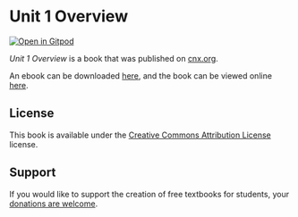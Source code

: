 # Unit 1 Overview

[![Open in Gitpod](https://gitpod.io/button/open-in-gitpod.svg)](https://gitpod.io/from-referrer/)

_Unit 1 Overview_ is a book that was published on [cnx.org](https://cnx.org/).

An ebook can be downloaded [here](https://github.com/cnx-user-books/cnxbook-unit-1-overview/releases/latest), and the book can be viewed online [here](https://github.com/cnx-user-books/cnxbook-unit-1-overview/releases/latest).

## License
This book is available under the [Creative Commons Attribution License](./LICENSE) license.

## Support
If you would like to support the creation of free textbooks for students, your [donations are welcome](https://riceconnect.rice.edu/donation/support-openstax-banner).
